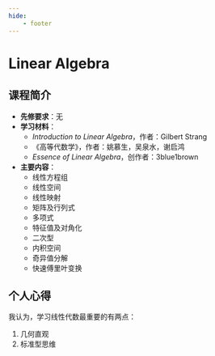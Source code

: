 ```yaml
---
hide:
    - footer
---
```


# Linear Algebra

## 课程简介

* **先修要求**：无
* **学习材料**：
    * _Introduction to Linear Algebra_，作者：Gilbert Strang
    * 《高等代数学》，作者：姚慕生，吴泉水，谢启鸿
    * _Essence of Linear Algebra_，创作者：3blue1brown
* **主要内容**：
    * 线性方程组
    * 线性空间
    * 线性映射
    * 矩阵及行列式
    * 多项式
    * 特征值及对角化
    * 二次型
    * 内积空间
    * 奇异值分解
    * 快速傅里叶变换

## 个人心得

我认为，学习线性代数最重要的有两点：

1. 几何直观
2. 标准型思维

